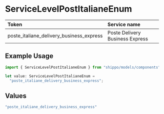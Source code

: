 # ServiceLevelPostItalianeEnum

|Token | Service name|
|:---|:---|
| poste_italiane_delivery_business_express | Poste Delivery Business Express|


## Example Usage

```typescript
import { ServiceLevelPostItalianeEnum } from "shippo/models/components";

let value: ServiceLevelPostItalianeEnum =
  "poste_italiane_delivery_business_express";
```

## Values

```typescript
"poste_italiane_delivery_business_express"
```